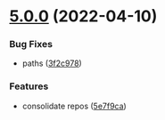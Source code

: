 # [5.0.0](https://github.com/FactorJS/factor/compare/v4.1.70...v5.0.0) (2022-04-10)


### Bug Fixes

* paths ([3f2c978](https://github.com/FactorJS/factor/commit/3f2c9784a542c43481a30adf25cc8d69406bfc87))


### Features

* consolidate repos ([5e7f9ca](https://github.com/FactorJS/factor/commit/5e7f9cadae5c350ac164adbd7b4f172850e3885f))



